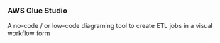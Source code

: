 ### AWS Glue Studio

A no-code / or low-code diagraming tool to create ETL jobs in a visual workflow form


